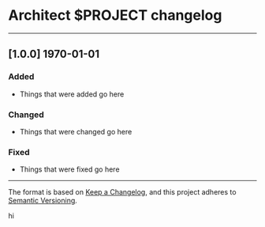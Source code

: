 # Architect $PROJECT changelog

---

## [1.0.0] 1970-01-01

### Added

- Things that were added go here


### Changed

- Things that were changed go here


### Fixed

- Things that were fixed go here

---

The format is based on [Keep a Changelog](https://keepachangelog.com/en/1.0.0/), and this project adheres to [Semantic Versioning](https://semver.org/spec/v2.0.0.html).

hi
